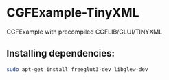 CGFExample-TinyXML
==================

CGFExample with precompiled CGFLIB/GLUI/TINYXML

## Installing dependencies:
``` bash
sudo apt-get install freeglut3-dev libglew-dev
```
